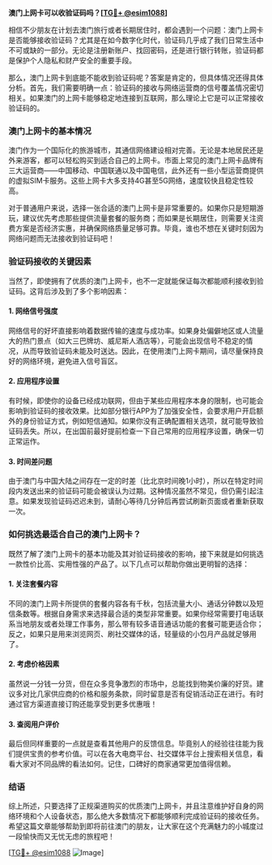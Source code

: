 **澳门上网卡可以收验证码吗？[[TG💪+ @esim1088](https://t.me/s/esim1088)]**

相信不少朋友在计划去澳门旅行或者长期居住时，都会遇到一个问题：澳门上网卡是否能够接收验证码？尤其是在如今数字化时代，验证码几乎成了我们日常生活中不可或缺的一部分。无论是注册新账户、找回密码，还是进行银行转账，验证码都是保护个人隐私和财产安全的重要手段。

那么，澳门上网卡到底能不能收到验证码呢？答案是肯定的，但具体情况还得具体分析。首先，我们需要明确一点：验证码的接收与网络运营商的信号覆盖情况密切相关。如果澳门的上网卡能够稳定地连接到互联网，那么理论上它是可以正常接收验证码的。

### 澳门上网卡的基本情况

澳门作为一个国际化的旅游城市，其通信网络建设相对完善。无论是本地居民还是外来游客，都可以轻松购买到适合自己的上网卡。市面上常见的澳门上网卡品牌有三大运营商——中国移动、中国联通以及中国电信，此外还有一些小型运营商提供的虚拟SIM卡服务。这些上网卡大多支持4G甚至5G网络，速度较快且稳定性较高。

对于普通用户来说，选择一张合适的澳门上网卡是非常重要的。如果你只是短期游玩，建议优先考虑那些提供流量套餐的服务商；而如果是长期居住，则需要关注资费方案是否经济实惠，并确保网络质量足够可靠。毕竟，谁也不想在关键时刻因为网络问题而无法接收到验证码吧！

### 验证码接收的关键因素

当然了，即使拥有了优质的澳门上网卡，也不一定就能保证每次都能顺利接收到验证码。这背后涉及到了多个影响因素：

#### 1. 网络信号强度
网络信号的好坏直接影响着数据传输的速度与成功率。如果身处偏僻地区或人流量大的热门景点（如大三巴牌坊、威尼斯人酒店等），可能会出现信号不稳定的情况，从而导致验证码未能及时送达。因此，在使用澳门上网卡期间，请尽量保持良好的网络环境，避免进入信号盲区。

#### 2. 应用程序设置
有时候，即使你的设备已经成功联网，但由于某些应用程序本身的限制，也可能会影响到验证码的接收效果。比如部分银行APP为了加强安全性，会要求用户开启额外的身份验证方式，例如短信通知。如果你没有正确配置相关选项，就可能导致验证码丢失。所以，在出国前最好提前检查一下自己常用的应用程序设置，确保一切正常运作。

#### 3. 时间差问题
由于澳门与中国大陆之间存在一定的时差（比北京时间晚1小时），所以在特定时间段内发送出来的验证码可能会被误认为过期。这种情况虽然不常见，但仍需引起注意。如果发现验证码迟迟未到，请耐心等待几分钟后再尝试刷新页面或者重新获取一次。

### 如何挑选最适合自己的澳门上网卡？

既然了解了澳门上网卡的基本功能及其对验证码接收的影响，接下来就是如何挑选一款性价比高、实用性强的产品了。以下几点可以帮助你做出更明智的选择：

#### 1. 关注套餐内容
不同的澳门上网卡所提供的套餐内容各有千秋，包括流量大小、通话分钟数以及短信条数等。根据自身需求来选择最合适的类型非常重要。如果你经常需要打电话联系当地朋友或者处理工作事务，那么带有较多语音通话功能的套餐可能更适合你；反之，如果只是用来浏览网页、刷社交媒体的话，轻量级的小包月产品就足够用了。

#### 2. 考虑价格因素
虽然说一分钱一分货，但在众多竞争激烈的市场中，总能找到物美价廉的好货。建议多对比几家供应商的价格和服务条款，同时留意是否有促销活动正在进行。有时通过官方渠道直接订购还能享受到更多优惠哦！

#### 3. 查阅用户评价
最后但同样重要的一点就是查看其他用户的反馈信息。毕竟别人的经验往往能为我们提供宝贵的参考价值。可以在各大电商平台、社交媒体平台上搜索相关信息，看看大家对不同品牌的看法如何。记住，口碑好的商家通常更加值得信赖。

### 结语

综上所述，只要选择了正规渠道购买的优质澳门上网卡，并且注意维护好自身的网络环境和个人设备状态，那么绝大多数情况下都能够顺利完成验证码的接收任务。希望这篇文章能够帮助到即将前往澳门的朋友，让大家在这个充满魅力的小城度过一段愉快而又无忧无虑的旅程吧！

[[TG💪+ @esim1088](https://t.me/s/esim1088) ![Image](https://i.postimg.cc/4NQfJmqS/Snipaste-2025-05-13-00-14-12.png)]